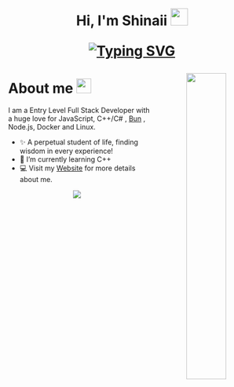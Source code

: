 <!--Name-->
<h1 align="center">
Hi, I'm Shinaii 
<img src="https://media.giphy.com/media/hvRJCLFzcasrR4ia7z/giphy.gif" width="35">

<!--SVG-->

[![Typing SVG](https://readme-typing-svg.herokuapp.com?font=Fira+Code&pause=1000&color=4E0BB8&center=true&vCenter=true&random=false&width=435&lines=Welcome+to+my+Github!;I'm+From+Schleswig-Holstein%2C+Germany;Currently+i'm+a+retrainee+;in+application+development)](https://git.io/typing-svg)


<!--Image-->
<div>
  <img align="right" width="40%" src="https://storage.shinaii.xyz/X08rnbMD.png">
</div>

<!--Header Name-->
#  About me <img src="https://emojis.slackmojis.com/emojis/images/1643515273/12942/purple_fire.gif?1643515273" width="30"/>

<!--Intro-->               
I am a Entry Level Full Stack Developer with a huge love for JavaScript, C++/C# , [Bun](https://bun.sh/) , Node.js, Docker and Linux.

- ✨ A perpetual student of life, finding wisdom in every experience!
- 🌱 I’m currently learning C++
- 💻 Visit my [Website](https://shinaii.xyz/) for more details about me.
<!--End Intro-->

<!--Profile Count Badge-->
<p align="center">
  <img src="https://komarev.com/ghpvc/?username=Shinaii&color=blueviolet&style=for-the-badge&abbreviated=true" style="padding-right:20px;" />
</p>
